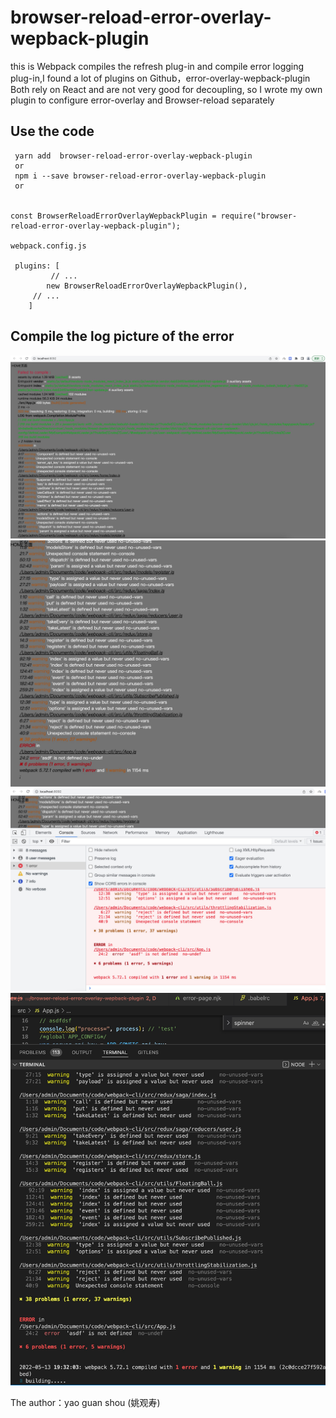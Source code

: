 # browser-reload-error-overlay-wepback-plugin

this is Webpack compiles the refresh plug-in and compile error logging plug-in,I found a lot of plugins on Github，error-overlay-wepback-plugin Both rely on React and are not very good for decoupling, so I wrote my own plugin to configure error-overlay and Browser-reload separately

## Use the code

```
 yarn add  browser-reload-error-overlay-wepback-plugin
 or
 npm i --save browser-reload-error-overlay-wepback-plugin
 or


const BrowserReloadErrorOverlayWepbackPlugin = require("browser-reload-error-overlay-wepback-plugin");

webpack.config.js

 plugins: [
         // ...
        new BrowserReloadErrorOverlayWepbackPlugin(),
     // ...
    ]

```

## Compile the log picture of the error

<img src="./1.jpg" />

<img src="./2.jpg" />

<img src="./4.jpg" />

<img src="./3.jpg" />



The author：yao guan shou (姚观寿)





